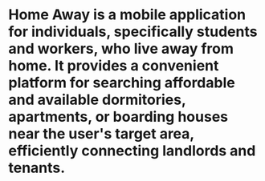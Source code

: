 # Home Away is a mobile application for individuals, specifically students and workers, who live away from home. It provides a convenient platform for searching affordable and available dormitories, apartments, or boarding houses near the user's target area, efficiently connecting landlords and tenants.
